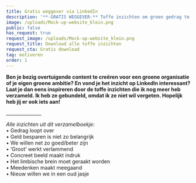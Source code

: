 ```yaml
---
title: Gratis weggever via LinkedIn
description: '**-GRATIS WEGGEVER-** Toffe inzichten om groen gedrag te stimuleren'
image: /uploads/Mock-up-website_klein.png
public: false
has_request: true
request_image: /uploads/Mock-up-website_klein.png
request_title: Download alle toffe inzichten
request_cta: Gratis download
tag: motiveren
order: 1
---
```


****Ben je bezig overtuigende content te cre&euml;ren voor een groene organisatie of je eigen groene ambitie? En vond je het inzicht op LinkedIn interessant? Laat je dan eens inspireren door de toffe inzichten die ik nog meer heb verzameld. Ik heb ze gebundeld, omdat ik ze niet wil vergeten. Hopelijk heb jij er ook iets aan\!****

\_\_\_\_\_\_\_\_\_\_\_\_\_\_\_

*Alle inzichten uit dit verzamelboekje:&nbsp;*<br>• Gedrag loopt over<br>• Geld besparen is niet zo belangrijk<br>• We willen net zo goed/beter zijn<br>• ‘Groot’ werkt verlammend<br>• Concreet beeld maakt indruk<br>• Het limbische brein moet geraakt worden&nbsp;<br>• Meedenken maakt meegaand<br>• Nieuw willen we in een oud jasje